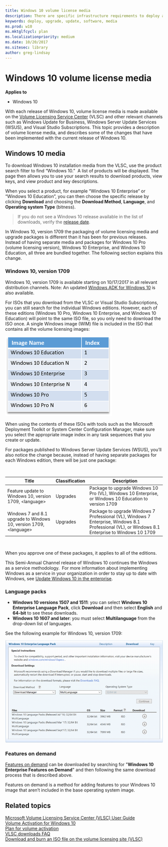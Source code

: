 ```yaml
---
title: Windows 10 volume license media 
description: There are specific infrastructure requirements to deploy and manage Windows 10 that should be in place prior to significant Windows 10 deployments within your organization.
keywords: deploy, upgrade, update, software, media
ms.prod: w10
ms.mktglfcycl: plan
ms.localizationpriority: medium
ms.date: 10/20/2017
ms.sitesec: library
author: greg-lindsay
---
```


# Windows 10 volume license media


**Applies to**

-   Windows 10

With each release of Windows 10, volume license media is made available on the [Volume Licensing Service Center](http://www.microsoft.com/vlsc) (VLSC) and other relevant channels such as Windows Update for Business, Windows Server Update Services (WSUS), and Visual Studio Subscriptions. This topic provides a description of volume license media, and describes some of the changes that have been implemented with the current release of Windows 10.

## Windows 10 media

To download Windows 10 installation media from the VLSC, use the product search filter to find “Windows 10.”  A list of products will be displayed. The page then allows you to use your search results to download products, view keys, and view product and key descriptions.

When you select a product, for example “Windows 10 Enterprise” or “Windows 10 Education”, you can then choose the specific release by clicking **Download** and choosing the **Download Method**, **Language**, and **Operating system Type** (bitness). 

>If you do not see a Windows 10 release available in the list of downloads, verify the [release date](https://technet.microsoft.com/en-us/windows/release-info.aspx).

In Windows 10, version 1709 the packaging of volume licensing media and upgrade packages is different than it has been for previous releases. Instead of having separate media and packages for Windows 10 Pro (volume licensing version), Windows 10 Enterprise, and Windows 10 Education, all three are bundled together. The following section explains this change.

### Windows 10, version 1709

Windows 10, version 1709 is available starting on 10/17/2017 in all relevant distribution channels. Note: An updated [Windows ADK for Windows 10](https://developer.microsoft.com/en-us/windows/hardware/windows-assessment-deployment-kit) is also available.

For ISOs that you download from the VLSC or Visual Studio Subscriptions, you can still search for the individual Windows editions. However, each of these editions (Windows 10 Pro, Windows 10 Enterprise, and Windows 10 Education) will point to the same ISO file, so you only need to download the ISO once. A single Windows image (WIM) file is included in the ISO that contains all the volume licensing images:

![Images](images\table01.png)

When using the contents of these ISOs with tools such as the Microsoft Deployment Toolkit or System Center Configuration Manager, make sure you select the appropriate image index in any task sequences that you create or update.

For packages published to Windows Server Update Services (WSUS), you’ll also notice the change because, instead of having separate packages for each Windows edition, there will be just one package:

<br>

| Title | Classification | Description |
| --- | --- | --- |
| Feature update to Windows 10, version 1709, \<language\> | Upgrades | Package to upgrade Windows 10 Pro (VL), Windows 10 Enterprise, or Windows 10 Education to version 1709 |
| Windows 7 and 8.1 upgrade to Windows 10, version 1709, \<language\> | Upgrades | Package to upgrade Windows 7 Professional (VL), Windows 7 Enterprise, Windows 8.1 Professional (VL), or Windows 8.1 Enterprise to Windows 10 1709 |

<br>

When you approve one of these packages, it applies to all of the editions.

This Semi-Annual Channel release of Windows 10 continues the Windows as a service methodology.  For more information about implementing Windows as a service in your organization in order to stay up to date with Windows, see [Update Windows 10 in the enterprise](https://aka.ms/waas).


### Language packs

- **Windows 10 versions 1507 and 1511**: you can select **Windows 10 Enterprise Language Pack**, click **Download** and then select **English** and **64-bit** to see these downloads.  
- **Windows 10 1607 and later**: you must select **Multilanguage** from the drop-down list of languages. 

See the following example for Windows 10, version 1709:

![Windows 10, version 1709 lang pack](images\lang-pack-1709.png)

### Features on demand

[Features on demand](https://blogs.technet.microsoft.com/mniehaus/2015/08/31/adding-features-including-net-3-5-to-windows-10/) can be downloaded by searching for "**Windows 10 Enterprise Features on Demand**" and then following the same download process that is described above. 

Features on demand is a method for adding features to your Windows 10 image that aren’t included in the base operating system image.


## Related topics

[Microsoft Volume Licensing Service Center (VLSC) User Guide](https://www.microsoft.com/en-us/download/details.aspx?id=10585)
<br>[Volume Activation for Windows 10](https://docs.microsoft.com/windows/deployment/volume-activation/volume-activation-windows-10)
<br>[Plan for volume activation](https://docs.microsoft.com/en-us/windows/deployment/volume-activation/plan-for-volume-activation-client)
<br>[VLSC downloads FAQ](https://www.microsoft.com/Licensing/servicecenter/Help/FAQDetails.aspx?id=150)
<br>[Download and burn an ISO file on the volume licensing site (VLSC)](https://support.microsoft.com/help/2472143/download-and-burn-an-iso-file-on-the-volume-licensing-site-vlsc)


 

 





